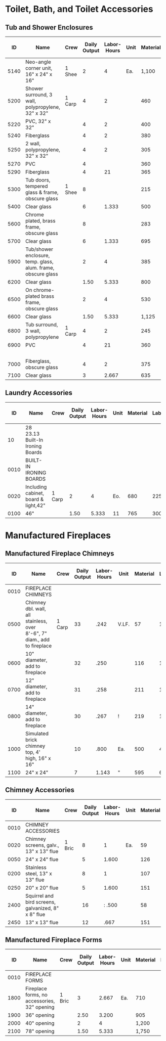 # Toilet, Bath, and Toilet Accessories

## Tub and Shower Enclosures

| ID   | Name                                                                 | Crew   | Daily Output | Labor-Hours | Unit | Material | Labor   | Equipment | Total   | Total Incl O&P |
|------|----------------------------------------------------------------------|--------|-------------|-------------|------|----------|---------|-----------|---------|----------------|
| 5140 | Neo-angle corner unit, 16" x 24" x 16"                               | 1 Shee | 2           | 4           | Ea.  | 1,100    | 270     |           | 1,370   | 1,625          |
| 5200 | Shower surround, 3 wall, polypropylene, 32" x 32"                    | 1 Carp | 4           | 2           |      | 460      | 113     |           | 573     | 675            |
| 5220 | PVC, 32" x 32"                                                       |        | 4           | 2           |      | 400      | 113     |           | 513     | 610            |
| 5240 | Fiberglass                                                           |        | 4           | 2           |      | 380      | 113     |           | 493     | * 590          |
| 5250 | 2 wall, polypropylene, 32" x 32"                                     |        | 4           | 2           |      | 305      | 113     |           | 418     | * 505          |
| 5270 | PVC                                                                  |        | 4           |             |      | 360      | 113     |           | 473     | 570            |
| 5290 | Fiberglass                                                           |        | 4           | 21          |      | 365      | 113     |           | 478     | 570            |
| 5300 | Tub doors, tempered glass & frame, obscure glass                     | 1 Shee | 8           |             |      | 215      | 67.50   |           | 282.50  | * 340          |
| 5400 | Clear glass                                                          |        | 6           | 1.333       |      | 500      | 90      |           | 590     | 685            |
| 5600 | Chrome plated, brass frame, obscure glass                            |        | 8           |             |      | 283      | 67.50   |           | 350.50  | * 410          |
| 5700 | Clear glass                                                          |        | 6           | 1.333       |      | 695      | 90      |           | 785     | * 900          |
| 5900 | Tub/shower enclosure, temp. glass, alum. frame, obscure glass        |        | 2           | 4           |      | 385      | 270     |           | 655     | * 830          |
| 6200 | Clear glass                                                          |        | 1.50        | 5.333       |      | 800      | 360     |           | 1,160   | 1,425          |
| 6500 | On chrome-plated brass frame, obscure glass                          |        | 2           | 4           |      | 530      | 270     |           | 800     | * 985          |
| 6600 | Clear glass                                                          |        | 1.50        | 5.333       |      | 1,125    | 360     |           | 1,485   | 1,800          |
| 6800 | Tub surround, 3 wall, polypropylene                                  | 1 Carp | 4           | 2           |      | 245      | 113     |           | 358     | * 440          |
| 6900 | PVC                                                                  |        | 4           | 21          |      | 360      | 113     |           | 473     |                |
|      |                                                                      |        |             |             |      |          |         |           |         | 565            |
| 7000 | Fiberglass, obscure glass                                            |        | 4           | 2           |      | 375      | 113     |           | 488     | * 585          |
| 7100 | Clear glass                                                          |        | 3           | 2.667       |      | 635      | 150     |           | 785     | * 925          |

## Laundry Accessories

| ID   | Name                                 | Crew   | Daily Output | Labor-Hours | Unit | Material | Labor | Equipment | Total | Total Incl O&P |
|------|--------------------------------------|--------|-------------|-------------|------|----------|-------|-----------|-------|----------------|
| 10   | 28 23.13 Built-In Ironing Boards     |        |             |             |      |          |       |           |       |                |
| 0010 | BUILT-IN IRONING BOARDS              |        |             |             |      |          |       |           |       |                |
| 0020 | Including cabinet, board & light,42" | 1 Carp | 2           | 4           | Eo.  | 680      | 225   |           | 905   | 1,075          |
| 0100 | 46"                                  |        | 1.50        | 5.333       | 11   | 765      | 300   |           | 1,065 | 1,300          |

# Manufactured Fireplaces

## Manufactured Fireplace Chimneys

| ID   | Name                                                                 | Crew   | Daily Output | Labor-Hours | Unit | Material | Labor   | Equipment | Total   | Total Incl O&P |
|------|----------------------------------------------------------------------|--------|-------------|-------------|------|----------|---------|-----------|---------|----------------|
| 0010 | FIREPLACE CHIMNEYS                                                   |        |             |             |      |          |         |           |         |                |
| 0500 | Chimney dbl. wall, all stainless, over 8'-6", 7" diam., add to fireplace | 1 Carp | 33          | .242        | V.LF.| 57       | 13.65   |           | 70.65   | 83             |
| 0600 | 10" diameter, add to fireplace                                       |        | 32          | .250        |      | 116      | 14.10   |           | 130.10  | 149            |
| 0700 | 12" diameter, add to fireplace                                       |        | 31          | .258        |      | 211      | 14.55   |           | 225.55  | 254            |
| 0800 | 14" diameter, add to fireplace                                       |        | 30          | .267        | !    | 219      | 15      |           | 234     | 264            |
| 1000 | Simulated brick chimney top, 4' high, 16" x 16"                      |        | 10          | .800        | Ea.  | 500      | 45      |           | 545     | 615            |
| 1100 | 24" x 24"                                                            |        | 7           | 1.143       | "    | 595      | 64.50   |           | 659.50  | 750            |

## Chimney Accessories

| ID   | Name                                         | Crew   | Daily Output | Labor-Hours | Unit | Material | Labor   | Equipment | Total   | Total Incl O&P |
|------|----------------------------------------------|--------|-------------|-------------|------|----------|---------|-----------|---------|----------------|
| 0010 | CHIMNEY ACCESSORIES                          |        |             |             |      |          |         |           |         |                |
| 0020 | Chimney screens, galv., 13" x 13" flue       | 1 Bric | 8           | 1           | Ea.  | 59       | 55.50   |           | 114.50  | 148            |
| 0050 | 24" x 24" flue                               |        | 5           | 1.600       |      | 126      | 88.50   |           | 214.50  | 272            |
| 0200 | Stainless steel, 13" x 13" flue              |        | 8           | 1           |      | 107      | 55.50   |           | 162.50  | 201            |
| 0250 | 20" x 20" flue                               |        | 5           | 1.600       |      | 151      | 88.50   |           | 239.50  | 299            |
| 2400 | Squirrel and bird screens, galvanized, 8" x 8" flue |        | 16          | : .500      |      | 58       | 27.50   |           | 85.50   | 105            |
| 2450 | 13" x 13" flue                               |        | 12          | .667        |      | 151      | 37      |           | 188     | 222            |

## Manufactured Fireplace Forms

| ID   | Name                                         | Crew   | Daily Output | Labor-Hours | Unit | Material | Labor | Equipment | Total | Total Incl O&P |
|------|----------------------------------------------|--------|-------------|-------------|------|----------|-------|-----------|-------|----------------|
| 0010 | FIREPLACE FORMS                              |        |             |             |      |          |       |           |       |                |
| 1800 | Fireplace forms, no accessories, 32" opening | 1 Bric | 3           | 2.667       | Ea.  | 710      | 147   |           | 857   | 1,000          |
| 1900 | 36" opening                                  |        | 2.50        | 3.200       |      | 905      | 177   |           | 1,082 | 1,250          |
| 2000 | 40" opening                                  |        | 2           | 4           |      | 1,200    | 221   |           | 1,421 | 1,650          |
| 2100 | 78" opening                                  |        | 1.50        | 5.333       |      | 1,750    | 295   |           | 2,045 | 2,375          |